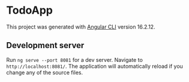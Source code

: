 # TodoApp

This project was generated with [Angular CLI](https://github.com/angular/angular-cli) version 16.2.12.

## Development server

Run `ng serve --port 8081` for a dev server. Navigate to `http://localhost:8081/`. The application will automatically reload if you change any of the source files.